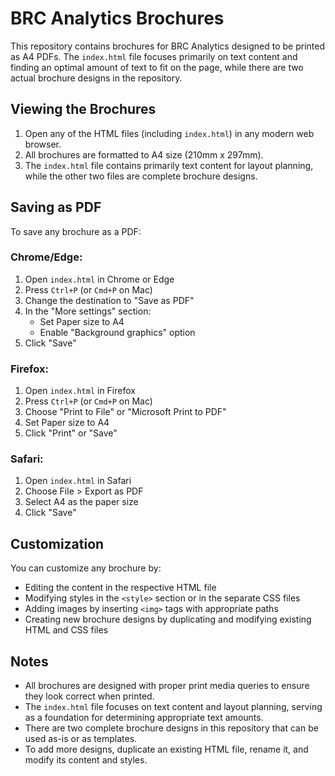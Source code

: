 # BRC Analytics Brochures

This repository contains brochures for BRC Analytics designed to be printed as A4 PDFs. The `index.html` file focuses primarily on text content and finding an optimal amount of text to fit on the page, while there are two actual brochure designs in the repository.

## Viewing the Brochures

1. Open any of the HTML files (including `index.html`) in any modern web browser.
2. All brochures are formatted to A4 size (210mm x 297mm).
3. The `index.html` file contains primarily text content for layout planning, while the other two files are complete brochure designs.

## Saving as PDF

To save any brochure as a PDF:

### Chrome/Edge:
1. Open `index.html` in Chrome or Edge
2. Press `Ctrl+P` (or `Cmd+P` on Mac)
3. Change the destination to "Save as PDF"
4. In the "More settings" section:
   - Set Paper size to A4
   - Enable "Background graphics" option
5. Click "Save"

### Firefox:
1. Open `index.html` in Firefox
2. Press `Ctrl+P` (or `Cmd+P` on Mac)
3. Choose "Print to File" or "Microsoft Print to PDF"
4. Set Paper size to A4
5. Click "Print" or "Save"

### Safari:
1. Open `index.html` in Safari
2. Choose File > Export as PDF
3. Select A4 as the paper size
4. Click "Save"

## Customization

You can customize any brochure by:
- Editing the content in the respective HTML file
- Modifying styles in the `<style>` section or in the separate CSS files
- Adding images by inserting `<img>` tags with appropriate paths
- Creating new brochure designs by duplicating and modifying existing HTML and CSS files

## Notes

- All brochures are designed with proper print media queries to ensure they look correct when printed.
- The `index.html` file focuses on text content and layout planning, serving as a foundation for determining appropriate text amounts.
- There are two complete brochure designs in this repository that can be used as-is or as templates.
- To add more designs, duplicate an existing HTML file, rename it, and modify its content and styles.
